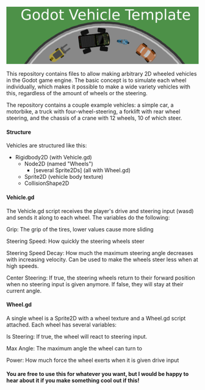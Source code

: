 ![Alt text](/Icons/thumbnail_wide.png)

This repository contains files to allow making arbitrary 2D wheeled vehicles in the Godot game engine. The basic concept is to simulate each wheel individually, which makes it possible to make a wide variety vehicles with this, regardless of the amount of wheels or the steering.

The repository contains a couple example vehicles: a simple car, a motorbike, a truck with four-wheel-steering, a forklift with rear wheel steering, and the chassis of a crane with 12 wheels, 10 of which steer.

#### Structure
Vehicles are structured like this:

- Rigidbody2D (with Vehicle.gd)
	- Node2D (named "Wheels")
		- [several Sprite2Ds] (all with Wheel.gd)
	- Sprite2D (vehicle body texture)
	- CollisionShape2D
	
#### Vehicle.gd
The Vehicle.gd script receives the player's drive and steering input (wasd) and sends it along to each wheel. The variables do the following:

Grip: The grip of the tires, lower values cause more sliding

Steering Speed: How quickly the steering wheels steer

Steering Speed Decay: How much the maximum steering angle decreases with increasing velocity. Can be used to make the wheels steer less when at high speeds.

Center Steering: If true, the steering wheels return to their forward position when no steering input is given anymore. If false, they will stay at their current angle.

#### Wheel.gd
A single wheel is a Sprite2D with a wheel texture and a Wheel.gd script attached. Each wheel has several variables:

Is Steering: If true, the wheel will react to steering input.

Max Angle: The maximum angle the wheel can turn to

Power: How much force the wheel exerts when it is given drive input


#### You are free to use this for whatever you want, but I would be happy to hear about it if you make something cool out if this!
